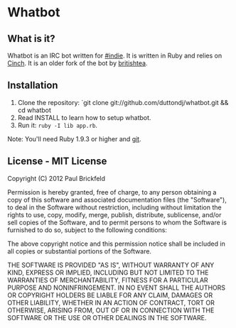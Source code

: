 # Whatbot

## What is it?

Whatbot is an IRC bot written for [#indie](irc://irc.what-network.com/#indie).
It is written in Ruby and relies on [Cinch](https://github.com/cinchrb/cinch).
It is an older fork of the bot by [britishtea](https://github.com/britishtea).

## Installation


1. Clone the repository: `git clone git://github.com/duttondj/whatbot.git && cd whatbot
2. Read INSTALL to learn how to setup whatbot.
3. Run it: `ruby -I lib app.rb`.

Note: You'll need Ruby 1.9.3 or higher and [git](http://git-scm.com/).

## License - MIT License

Copyright (C) 2012 Paul Brickfeld

Permission is hereby granted, free of charge, to any person obtaining a copy of 
this software and associated documentation files (the "Software"), to deal in 
the Software without restriction, including without limitation the rights to 
use, copy, modify, merge, publish, distribute, sublicense, and/or sell copies 
of the Software, and to permit persons to whom the Software is furnished to do 
so, subject to the following conditions:

The above copyright notice and this permission notice shall be included in all 
copies or substantial portions of the Software.

THE SOFTWARE IS PROVIDED "AS IS", WITHOUT WARRANTY OF ANY KIND, EXPRESS OR 
IMPLIED, INCLUDING BUT NOT LIMITED TO THE WARRANTIES OF MERCHANTABILITY, 
FITNESS FOR A PARTICULAR PURPOSE AND NONINFRINGEMENT. IN NO EVENT SHALL THE 
AUTHORS OR COPYRIGHT HOLDERS BE LIABLE FOR ANY CLAIM, DAMAGES OR OTHER 
LIABILITY, WHETHER IN AN ACTION OF CONTRACT, TORT OR OTHERWISE, ARISING FROM, 
OUT OF OR IN CONNECTION WITH THE SOFTWARE OR THE USE OR OTHER DEALINGS IN THE 
SOFTWARE.
